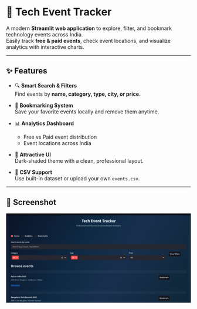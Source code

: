 # 🚀 Tech Event Tracker

A modern **Streamlit web application** to explore, filter, and bookmark technology events across India.  
Easily track **free & paid events**, check event locations, and visualize analytics with interactive charts.  

---

## ✨ Features

- 🔍 **Smart Search & Filters**  
  Find events by **name, category, type, city, or price**.  

- 📌 **Bookmarking System**  
  Save your favorite events locally and remove them anytime.  

- 📊 **Analytics Dashboard**  
  - Free vs Paid event distribution  
  - Event locations across India  

- 🎨 **Attractive UI**  
  Dark-shaded theme with a clean, professional layout.  

- 📂 **CSV Support**  
  Use built-in dataset or upload your own `events.csv`.  

---

## 📸 Screenshot  

![Tech Event Tracker Screenshot](assets.png)

>


